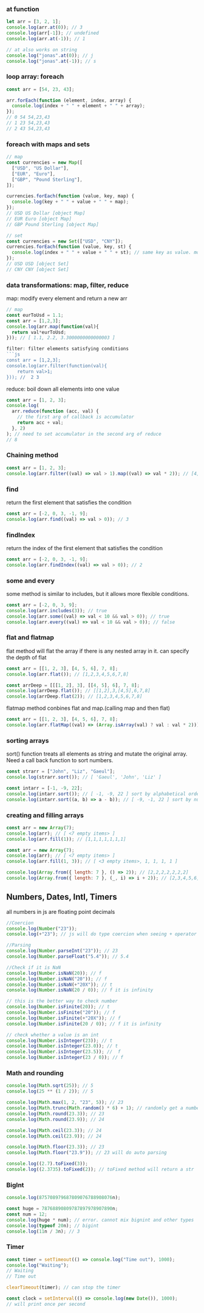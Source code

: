 ### at function

```js
let arr = [3, 2, 1];
console.log(arr.at(0)); // 3
console.log(arr[-1]); // undefined
console.log(arr.at(-1)); // 1

// at also works on string
console.log("jonas".at(0)); // j
console.log("jonas".at(-1)); // s
```

### loop array: foreach

```js
const arr = [54, 23, 43];

arr.forEach(function (element, index, array) {
  console.log(index + " " + element + " " + array);
});
// 0 54 54,23,43
// 1 23 54,23,43
// 2 43 54,23,43
```

### foreach with maps and sets

```js
// map
const currencies = new Map([
  ["USD", "US Dollar"],
  ["EUR", "Euro"],
  ["GBP", "Pound Sterling"],
]);

currencies.forEach(function (value, key, map) {
  console.log(key + " " + value + " " + map);
});
// USD US Dollar [object Map]
// EUR Euro [object Map]
// GBP Pound Sterling [object Map]

// set
const currencies = new Set(["USD", "CNY"]);
currencies.forEach(function (value, key, st) {
  console.log(index + " " + value + " " + st); // same key as value. mostly write as function(value, _, set){...}
});
// USD USD [object Set]
// CNY CNY [object Set]
```

### data transformations: map, filter, reduce

map: modify every element and return a new arr

````js
// map
const eurToUsd = 1.1;
const arr = [1,2,3];
console.log(arr.map(function(val){
  return val*eurToUsd;
})); // [ 1.1, 2.2, 3.3000000000000003 ]

filter: filter elements satisfying conditions
```js
const arr = [1,2,3];
console.log(arr.filter(function(val){
    return val>1;
})); //  2 3
````

reduce: boil down all elements into one value

```js
const arr = [1, 2, 3];
console.log(
  arr.reduce(function (acc, val) {
    // the first arg of callback is accumulator
    return acc + val;
  }, 2)
); // need to set accumulator in the second arg of reduce
// 8
```

### Chaining method

```js
const arr = [1, 2, 3];
console.log(arr.filter((val) => val > 1).map((val) => val * 2)); // [4,6]
```

### find

return the first element that satisfies the condition

```js
const arr = [-2, 0, 3, -1, 9];
console.log(arr.find((val) => val > 0)); // 3
```

### findIndex

return the index of the first element that satisfies the condition

```js
const arr = [-2, 0, 3, -1, 9];
console.log(arr.findIndex((val) => val > 0)); // 2
```

### some and every

some method is similar to includes, but it allows more flexible conditions.

```js
const arr = [-2, 0, 3, 9];
console.log(arr.includes(3)); // true
console.log(arr.some((val) => val < 10 && val > 0)); // true
console.log(arr.every((val) => val < 10 && val > 0)); // false
```

### flat and flatmap

flat method will flat the array if there is any nested array in it. can specify the depth of flat

```js
const arr = [[1, 2, 3], [4, 5, 6], 7, 8];
console.log(arr.flat()); // [1,2,3,4,5,6,7,8]

const arrDeep = [[[1, 2], 3], [[4, 5], 6], 7, 8];
console.log(arrDeep.flat()); // [[1,2],3,[4,5],6,7,8]
console.log(arrDeep.flat(2)); // [1,2,3,4,5,6,7,8]
```

flatmap method conbines flat and map.(calling map and then flat)

```js
const arr = [[1, 2, 3], [4, 5, 6], 7, 8];
console.log(arr.flatMap((val) => (Array.isArray(val) ? val : val * 2))); // [1,2,3,4,5,6,14,16]
```

### sorting arrays

sort() function treats all elements as string and mutate the original array. Need a call back function to sort numbers.

```js
const strarr = ["John", "Liz", "Gaeul"];
console.log(strarr.sort()); // [ 'Gaeul', 'John', 'Liz' ]

const intarr = [-1, -9, 22];
console.log(intarr.sort()); // [ -1, -9, 22 ] sort by alphabetical order
console.log(intarr.sort((a, b) => a - b)); // [ -9, -1, 22 ] sort by number asc
```

### creating and filling arrays

```js
const arr = new Array(7);
console.log(arr); // [ <7 empty items> ]
console.log(arr.fill(1)); // [1,1,1,1,1,1,1]

const arr = new Array(7);
console.log(arr); // [ <7 empty items> ]
console.log(arr.fill(1, 3)); // [ <3 empty items>, 1, 1, 1, 1 ]

console.log(Array.from({ length: 7 }, () => 2)); // [2,2,2,2,2,2,2]
console.log(Array.from({ length: 7 }, (_, i) => i + 2)); // [2,3,4,5,6,7,8]
```

## Numbers, Dates, Intl, Timers

all numbers in js are floating point decimals

```js
//Coercion
console.log(Number("23"));
console.log(+"23"); // js will do type coercion when seeing + operator

//Parsing
console.log(Number.parseInt("23")); // 23
console.log(Number.parseFloat("5.4")); // 5.4

//Check if it is NaN
console.log(Number.isNaN(20)); // f
console.log(Number.isNaN("20")); // f
console.log(Number.isNaN(+"20X")); // t
console.log(Number.isNaN(20 / 0)); // f it is infinity

// this is the better way to check number
console.log(Number.isFinite(20)); // t
console.log(Number.isFinite("20")); // f
console.log(Number.isFinite(+"20X")); // f
console.log(Number.isFinite(20 / 0)); // f it is infinity

// check whether a value is an int
console.log(Number.isInteger(23)); // t
console.log(Number.isInteger(23.0)); // t
console.log(Number.isInteger(23.5)); //  f
console.log(Number.isInteger(23 / 0)); // f
```

### Math and rounding

```js
console.log(Math.sqrt(25)); // 5
console.log(25 ** (1 / 2)); // 5

console.log(Math.max(1, 2, "23", 5)); // 23
console.log(Math.trunc(Math.random() * 6) + 1); // randomly get a number from 1 to 6
console.log(Math.round(23.3)); // 23
console.log(Math.round(23.9)); // 24

console.log(Math.ceil(23.3)); // 24
console.log(Math.ceil(23.9)); // 24

console.log(Math.floor(23.3)); // 23
console.log(Math.floor("23.9")); // 23 will do auto parsing

console.log((2.7).toFixed(3));
console.log((2.3735).toFixed(2)); // toFixed method will return a str
```

### BigInt

```js
console.log(875708979687809076788908076n);

const huge = 78768890809787897978907890n;
const num = 12;
console.log(huge * num); // error. cannot mix bignint and other types
console.log(typeof 20n); // bigint
console.log(11n / 3n); // 3
```

### Timer

```js
const timer = setTimeout(() => console.log("Time out"), 1000);
console.log("Waiting");
// Waiting
// Time out

clearTimeout(timer); // can stop the timer

const clock = setInterval(() => console.log(new Date()), 1000);
// will print once per second
```
